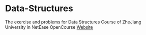 # Data-Structures
The exercise and problems for Data Structures Course	of ZheJiang University in NetEase OpenCourse [Website](https://www.icourse163.org/learn/ZJU-93001?tid=1002654021#/learn/announce)